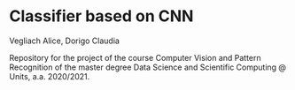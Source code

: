 # Classifier based on CNN
Vegliach Alice, Dorigo Claudia

Repository for the project of the course Computer Vision and Pattern Recognition of the master degree Data Science and Scientific Computing @ Units, a.a. 2020/2021.